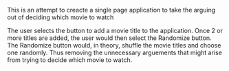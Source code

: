 This is an attempt to creacte a single page application to take the arguing out of deciding which movie to watch

The user selects the button to add a movie title to the application.
Once 2 or more titles are added, the user would then select the Randomize button.
The Randomize button would, in theory, shuffle the movie titles and choose one randomly.
Thus removing the unnecessary arguements that might arise from trying to decide which movie to watch.
